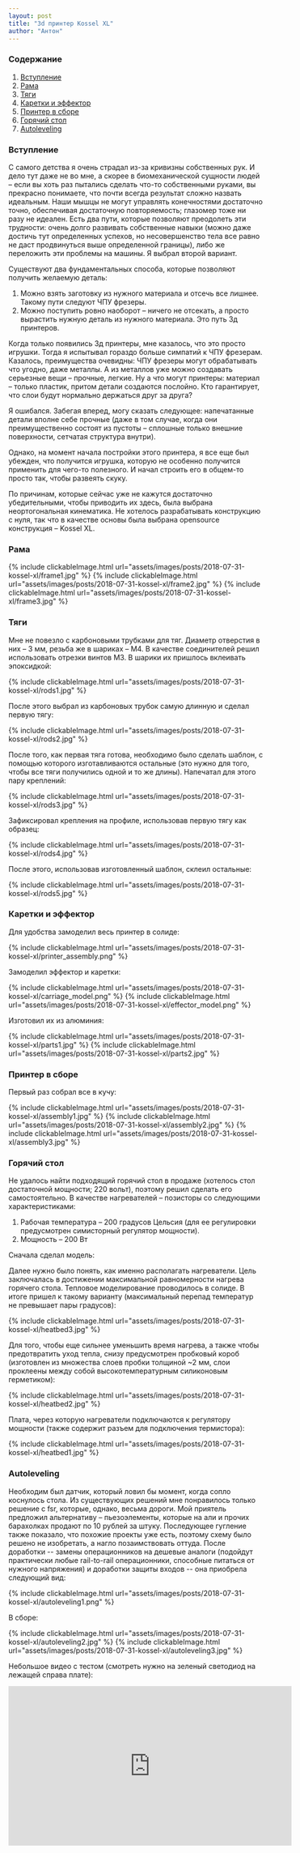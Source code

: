 ```yaml
---
layout: post
title: "3d принтер Kossel XL"
author: "Антон"
---
```


### Содержание
1. [Вступление](#intro)
2. [Рама](#frame)
3. [Тяги](#rods)
3. [Каретки и эффектор](#carriages_effector)
4. [Принтер в сборе](#assembly)
5. [Горячий стол](#heatbed)
6. [Autoleveling](#autoleveling)

### Вступление <a name="intro"></a>

С самого детства я очень страдал из-за кривизны собственных рук. И дело тут даже не во мне, а скорее в биомеханической сущности людей – 
если вы хоть раз пытались сделать что-то собственными руками, вы прекрасно понимаете, что почти всегда результат сложно назвать 
идеальным. Наши мышцы не могут управлять конечностями достаточно точно, обеспечивая достаточную повторяемость; глазомер тоже ни 
разу не идеален. Есть два пути, которые позволяют преодолеть эти трудности: очень долго развивать собственные навыки (можно даже 
достичь тут определенных успехов, но несовершенство тела все равно не даст продвинуться выше определенной границы), либо же 
переложить эти проблемы на машины. Я выбрал второй вариант.

Существуют два фундаментальных способа, которые позволяют получить желаемую деталь:

1. Можно взять заготовку из нужного материала и отсечь все лишнее. Такому пути следуют ЧПУ фрезеры.  
2. Можно поступить ровно наоборот – ничего не отсекать, а просто вырастить нужную деталь из нужного материала. Это путь 3д принтеров.

Когда только появились 3д принтеры, мне казалось, что это просто игрушки. Тогда я испытывал гораздо больше симпатий к ЧПУ фрезерам. 
Казалось, преимущества очевидны: ЧПУ фрезеры могут обрабатывать что угодно, даже металлы. А из металлов уже можно создавать 
серьезные вещи – прочные, легкие. Ну а что могут принтеры: материал – только пластик, притом детали создаются послойно. Кто гарантирует, 
что слои будут нормально держаться друг за друга?

Я ошибался. Забегая вперед, могу сказать следующее: напечатанные детали вполне себе прочные (даже в том случае, когда они преимущественно
состоят из пустоты – сплошные только внешние поверхности, сетчатая структура внутри).

Однако, на момент начала постройки этого принтера, я все еще был убежден, что получится игрушка, которую не особенно получится 
применить для чего-то полезного. И начал строить его в общем-то просто так, чтобы развеять скуку.

По причинам, которые сейчас уже не кажутся достаточно убедительными, чтобы приводить их здесь, была выбрана неортогональная кинематика.
Не хотелось разрабатывать конструкцию с нуля, так что в качестве основы была выбрана opensource конструкция – Kossel XL.

### Рама <a name="frame"></a>

{% include clickableImage.html url="assets/images/posts/2018-07-31-kossel-xl/frame1.jpg" %}
{% include clickableImage.html url="assets/images/posts/2018-07-31-kossel-xl/frame2.jpg" %}
{% include clickableImage.html url="assets/images/posts/2018-07-31-kossel-xl/frame3.jpg" %}

### Тяги <a name="rods"></a>

Мне не повезло с карбоновыми трубками для тяг. Диаметр отверстия в них – 3 мм, резьба же в шариках – М4. В качестве соединителей 
решил использовать отрезки винтов М3. В шарики их пришлось вклеивать эпоксидкой:

{% include clickableImage.html url="assets/images/posts/2018-07-31-kossel-xl/rods1.jpg" %}

После этого выбрал из карбоновых трубок самую длинную и сделал первую тягу:

{% include clickableImage.html url="assets/images/posts/2018-07-31-kossel-xl/rods2.jpg" %}

После того, как первая тяга готова, необходимо было сделать шаблон, с помощью которого изготавливаются остальные (это нужно для того, 
чтобы все тяги получились одной и то же длины). Напечатал для этого пару креплений:

{% include clickableImage.html url="assets/images/posts/2018-07-31-kossel-xl/rods3.jpg" %}

Зафиксировал крепления на профиле, использовав первую тягу как образец:

{% include clickableImage.html url="assets/images/posts/2018-07-31-kossel-xl/rods4.jpg" %}

После этого, использовав изготовленный шаблон, склеил остальные:

{% include clickableImage.html url="assets/images/posts/2018-07-31-kossel-xl/rods5.jpg" %}

### Каретки и эффектор <a name="carriages_effector"></a>

Для удобства замоделил весь принтер в солиде:

{% include clickableImage.html url="assets/images/posts/2018-07-31-kossel-xl/printer_assembly.png" %}

Замоделил эффектор и каретки:

{% include clickableImage.html url="assets/images/posts/2018-07-31-kossel-xl/carriage_model.png" %}
{% include clickableImage.html url="assets/images/posts/2018-07-31-kossel-xl/effector_model.png" %}

Изготовил их из алюминия:

{% include clickableImage.html url="assets/images/posts/2018-07-31-kossel-xl/parts1.jpg" %}
{% include clickableImage.html url="assets/images/posts/2018-07-31-kossel-xl/parts2.jpg" %}

### Принтер в сборе <a name="assembly"></a>

Первый раз собрал все в кучу:

{% include clickableImage.html url="assets/images/posts/2018-07-31-kossel-xl/assembly1.jpg" %}
{% include clickableImage.html url="assets/images/posts/2018-07-31-kossel-xl/assembly2.jpg" %}
{% include clickableImage.html url="assets/images/posts/2018-07-31-kossel-xl/assembly3.jpg" %}

### Горячий стол <a name="heatbed"></a>

Не удалось найти подходящий горячий стол в продаже (хотелось стол достаточной мощности; 220 вольт), поэтому решил сделать
его самостоятельно. В качестве нагревателей – позисторы со следующими характеристиками:

1. Рабочая температура – 200 градусов Цельсия (для ее регулировки предусмотрен симисторный регулятор мощности).
2. Мощность – 200 Вт

Сначала сделал модель:

Далее нужно было понять, как именно располагать нагреватели. Цель заключалась в достижении максимальной равномерности нагрева 
горячего стола. Тепловое моделирование проводилось в солиде. В итоге пришел к такому варианту (максимальный перепад температур не 
превышает пары градусов):

{% include clickableImage.html url="assets/images/posts/2018-07-31-kossel-xl/heatbed3.jpg" %}

Для того, чтобы еще сильнее уменьшить время нагрева, а также чтобы предотвратить уход тепла, снизу предусмотрен пробковый короб 
(изготовлен из множества слоев пробки толщиной ~2 мм, слои проклеены между собой высокотемпературным силиконовым герметиком):

{% include clickableImage.html url="assets/images/posts/2018-07-31-kossel-xl/heatbed2.jpg" %}

Плата, через которую нагреватели подключаются к регулятору мощности (также содержит разъем для подключения термистора):

{% include clickableImage.html url="assets/images/posts/2018-07-31-kossel-xl/heatbed1.jpg" %}

### Autoleveling <a name="autoleveling"></a>

Необходим был датчик, который ловил бы момент, когда сопло коснулось стола. Из существующих решений мне понравилось только решение с 
fsr, которые, однако, весьма дороги. Мой приятель предложил альтернативу – пьезоэлементы, которые на али и прочих барахолках продают 
по 10 рублей за штуку. Последующее гугление также показало, что похожие проекты уже есть, поэтому схему было решено не изобретать, 
а нагло позаимствовать оттуда. После доработки -- замены операционников на дешевые аналоги (подойдут практически любые rail-to-rail 
операционники, способные питаться от нужного напряжения) и доработки защиты входов -- она приобрела следующий вид:

{% include clickableImage.html url="assets/images/posts/2018-07-31-kossel-xl/autoleveling1.png" %}

В сборе:

{% include clickableImage.html url="assets/images/posts/2018-07-31-kossel-xl/autoleveling2.jpg" %}
{% include clickableImage.html url="assets/images/posts/2018-07-31-kossel-xl/autoleveling3.jpg" %}

Небольшое видео с тестом (смотреть нужно на зеленый светодиод на лежащей справа плате):

<div style="text-align: center;"><iframe width="560" height="315" src="https://www.youtube.com/embed/Ikyw4o_hFkg" frameborder="0" allow="autoplay; encrypted-media" allowfullscreen></iframe>
